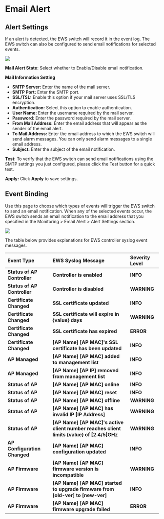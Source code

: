 # Email Alert

## **Alert Settings**

If an alert is detected, the EWS switch will record it in the event log. The EWS switch can also be configured to send email notifications for selected events.

![](https://lh3.googleusercontent.com/SUtCuiVs6DpMvW3jVy-RAeHB6tvmxAsWl7ZbS8RUdxTc4f5Oo_kdc44Jlqx1WMxPEBcqCAcQ7-waAOYb_CVnfXuqwdDu916VIv4qvcXFWmq92TyE9Z-2rw0qnFhpl4Dln81hy_8)

**Mail Alert State:** Select whether to Enable/Disable email notification.

**Mail Information Setting**

* **SMTP Server:** Enter the name of the mail server.
* **SMTP Port:** Enter the SMTP port.
* **SSL/TSL:** Enable this option if your mail server uses SSL/TLS encryption.
* **Authentication:** Select this option to enable authentication.
* **User Name:** Enter the username required by the mail server.
* **Password:** Enter the password required by the mail server.
* **From Mail Address:** Enter the email address that will appear as the sender of the email alert.
* **To Mail Address:** Enter the email address to which the EWS switch will send alarm messages. You can only send alarm messages to a single email address.
* **Subject:** Enter the subject of the email notification.

**Test:** To verify that the EWS switch can send email notifications using the SMTP settings you just configured, please click the Test button for a quick test.

**Apply:** Click **Apply** to save settings.  


## **Event Binding**

Use this page to choose which types of events will trigger the EWS switch to send an email notification. When any of the selected events occur, the EWS switch sends an email notification to the email address that you specified in the Monitoring &gt; Email Alert &gt; Alert Settings section.

![](https://lh3.googleusercontent.com/jYcR-Wsq7Mk3t351sqW3s4Kqng-4JMsevV8tvUBvfbKNsbdY0-RSOzAzzMOZBWVIPope3fntdwprMxzRGbHky_C02srON8blF9HVCma8XxkdUfvBIZVGN4MmYwJDFQdKWz3kdqg)

The table below provides explanations for EWS controller syslog event messages.

| **Event Type**            | **EWS Syslog Message** | **Severity Level** |
| :--- | :--- | :--- |
| **Status of AP         Controller** | **Controller is enabled** | **INFO** |
| **Status of AP Controller** | **Controller is disabled** | **WARNING** |
| **Certificate Changed** | **SSL certificate updated** | **INFO** |
| **Certificate Changed** | **SSL certificate will expire in {value} days** | **WARNING** |
| **Certificate Changed** | **SSL certificate has expired** | **ERROR** |
| **Certificate Changed** | **\[AP Name\] \[AP MAC\]'s SSL certificate has been updated** | **INFO** |
| **AP Managed** | **\[AP Name\] \[AP MAC\] added to management list** | **INFO** |
| **AP Managed** | **\[AP Name\] \[AP IP\] removed from management list** | **INFO** |
| **Status of AP** | **\[AP Name\] \[AP MAC\] online** | **INFO** |
| **Status of AP** | **\[AP Name\] \[AP MAC\] reset** | **INFO** |
| **Status of AP** | **\[AP Name\] \[AP MAC\] offline** | **WARNING** |
| **Status of AP** | **\[AP Name\] \[AP MAC\] has invalid IP \[IP Address\]** | **WARNING** |
| **Status of AP** | **\[AP Name\] \[AP MAC\]'s active client number reaches client limits {value} of \[2.4/5\]GHz** | **WARNING** |
| **AP Configuration Changed** | **\[AP Name\] \[AP MAC\] configuration updated** | **INFO** |
| **AP Firmware** | **\[AP Name\] \[AP MAC\] firmware version is incompatible** | **WARNING** |
| **AP Firmware** | **\[AP Name\] \[AP MAC\] started to upgrade firmware from \[old-ver\] to \[new-ver\]** | **INFO** |
| **AP Firmware** | **\[AP Name\] \[AP MAC\] firmware upgrade failed** | **ERROR** |

  


  


